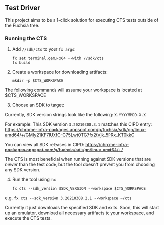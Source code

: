 ## Test Driver

This project aims to be a 1-click solution for executing CTS tests outside of
the Fuchsia tree.

### Running the CTS

1) Add `//sdk/cts` to your `fx args`:

       fx set terminal.qemu-x64 --with //sdk/cts
       fx build

2) Create a workspace for downloading artifacts:

       mkdir -p $CTS_WORKSPACE

  The following commands will assume your workspace is located at $CTS_WORKSPACE

3) Choose an SDK to target:

  Currently, SDK version strings look like the following:
  `X.YYYYMMDD.X.X`

  For example: This SDK version `3.20210308.3.1` matches this CIPD entry:
  https://chrome-infra-packages.appspot.com/p/fuchsia/sdk/gn/linux-amd64/+/GMIy21KF7lUXfC-C75Lwt0TG7fx2tVjk_5PRx_KT0kkC

  You can view all SDK releases in CIPD:
  https://chrome-infra-packages.appspot.com/p/fuchsia/sdk/gn/linux-amd64/+/

  The CTS is most beneficial when running against SDK versions that are _newer_
  than the test code, but the tool doesn't prevent you from choosing any
  SDK version.

4) Run the tool using `fx`:

       fx cts --sdk_version $SDK_VERSION --workspace $CTS_WORKSPACE

  e.g. `fx cts --sdk_version 3.20210308.2.1 --workspace ~/cts`

  Currently it just downloads the specified SDK and exits. Soon, this will start
  up an emulator, download all necessary artifacts to your workspace, and
  execute the CTS tests.

